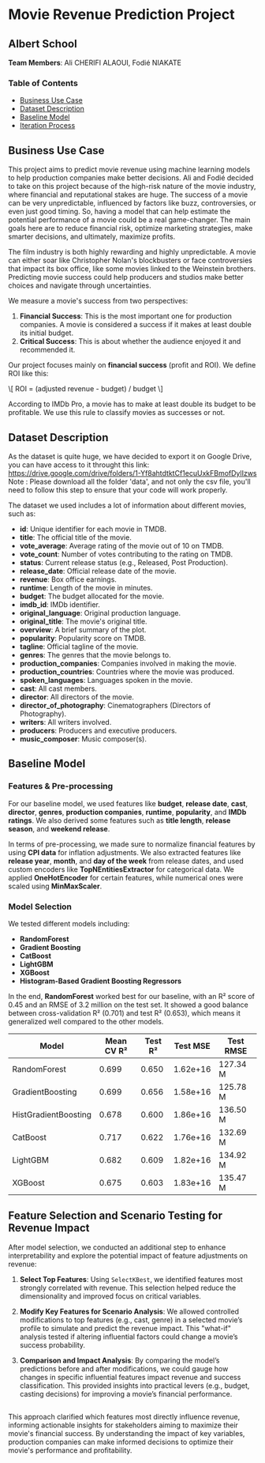 # Movie Revenue Prediction Project

## Albert School

**Team Members**: Ali CHERIFI ALAOUI, Fodié NIAKATE

### Table of Contents

- [Business Use Case](#business-use-case)
- [Dataset Description](#dataset-description)
- [Baseline Model](#baseline-model)
- [Iteration Process](#iteration-process)

## Business Use Case

This project aims to predict movie revenue using machine learning models to help production companies make better decisions. Ali and Fodié decided to take on this project because of the high-risk nature of the movie industry, where financial and reputational stakes are huge. The success of a movie can be very unpredictable, influenced by factors like buzz, controversies, or even just good timing. So, having a model that can help estimate the potential performance of a movie could be a real game-changer. The main goals here are to reduce financial risk, optimize marketing strategies, make smarter decisions, and ultimately, maximize profits.

The film industry is both highly rewarding and highly unpredictable. A movie can either soar like Christopher Nolan's blockbusters or face controversies that impact its box office, like some movies linked to the Weinstein brothers. Predicting movie success could help producers and studios make better choices and navigate through uncertainties.

We measure a movie's success from two perspectives:

1. **Financial Success**: This is the most important one for production companies. A movie is considered a success if it makes at least double its initial budget.
2. **Critical Success**: This is about whether the audience enjoyed it and recommended it.

Our project focuses mainly on **financial success** (profit and ROI). We define ROI like this:

\\[ ROI = (adjusted revenue - budget) / budget \\]

According to IMDb Pro, a movie has to make at least double its budget to be profitable. We use this rule to classify movies as successes or not.

## Dataset Description

As the dataset is quite huge, we have decided to export it on  Google Drive, you can have access to it throught this link: https://drive.google.com/drive/folders/1-Yf8ahtdtktCf1ecuUxkFBmofDylIzws
Note : Please download all the folder 'data', and not only the csv file, you'll need to follow this step to ensure that your code will work properly.

The dataset we used includes a lot of information about different movies, such as:

- **id**: Unique identifier for each movie in TMDB.
- **title**: The official title of the movie.
- **vote_average**: Average rating of the movie out of 10 on TMDB.
- **vote_count**: Number of votes contributing to the rating on TMDB.
- **status**: Current release status (e.g., Released, Post Production).
- **release_date**: Official release date of the movie.
- **revenue**: Box office earnings.
- **runtime**: Length of the movie in minutes.
- **budget**: The budget allocated for the movie.
- **imdb_id**: IMDb identifier.
- **original_language**: Original production language.
- **original_title**: The movie's original title.
- **overview**: A brief summary of the plot.
- **popularity**: Popularity score on TMDB.
- **tagline**: Official tagline of the movie.
- **genres**: The genres that the movie belongs to.
- **production_companies**: Companies involved in making the movie.
- **production_countries**: Countries where the movie was produced.
- **spoken_languages**: Languages spoken in the movie.
- **cast**: All cast members.
- **director**: All directors of the movie.
- **director_of_photography**: Cinematographers (Directors of Photography).
- **writers**: All writers involved.
- **producers**: Producers and executive producers.
- **music_composer**: Music composer(s).

## Baseline Model

### Features & Pre-processing

For our baseline model, we used features like **budget**, **release date**, **cast**, **director**, **genres**, **production companies**, **runtime**, **popularity**, and **IMDb ratings**. We also derived some features such as **title length**, **release season**, and **weekend release**.

In terms of pre-processing, we made sure to normalize financial features by using **CPI data** for inflation adjustments. We also extracted features like **release year**, **month**, and **day of the week** from release dates, and used custom encoders like **TopNEntitiesExtractor** for categorical data. We applied **OneHotEncoder** for certain features, while numerical ones were scaled using **MinMaxScaler**.

### Model Selection

We tested different models including:

- **RandomForest**
- **Gradient Boosting**
- **CatBoost**
- **LightGBM**
- **XGBoost**
- **Histogram-Based Gradient Boosting Regressors**

In the end, **RandomForest** worked best for our baseline, with an R² score of 0.45 and an RMSE of 3.2 million on the test set. It showed a good balance between cross-validation R² (0.701) and test R² (0.653), which means it generalized well compared to the other models.

| Model                | Mean CV R² | Test R² | Test MSE | Test RMSE |
| -------------------- | ---------- | ------- | -------- | --------- |
| RandomForest         | 0.699      | 0.650   | 1.62e+16 | 127.34 M  |
| GradientBoosting     | 0.699      | 0.656   | 1.58e+16 | 125.78 M  |
| HistGradientBoosting | 0.678      | 0.600   | 1.86e+16 | 136.50 M  |
| CatBoost             | 0.717      | 0.622   | 1.76e+16 | 132.69 M  |
| LightGBM             | 0.682      | 0.609   | 1.82e+16 | 134.92 M  |
| XGBoost              | 0.675      | 0.603   | 1.83e+16 | 135.47 M  |

## Feature Selection and Scenario Testing for Revenue Impact

After model selection, we conducted an additional step to enhance interpretability and explore the potential impact of feature adjustments on revenue:

1. **Select Top Features**: Using `SelectKBest`, we identified features most strongly correlated with revenue. This selection helped reduce the dimensionality and improved focus on critical variables.

2. **Modify Key Features for Scenario Analysis**: We allowed controlled modifications to top features (e.g., cast, genre) in a selected movie’s profile to simulate and predict the revenue impact. This "what-if" analysis tested if altering influential factors could change a movie’s success probability.

3. **Comparison and Impact Analysis**: By comparing the model’s predictions before and after modifications, we could gauge how changes in specific influential features impact revenue and success classification. This provided insights into practical levers (e.g., budget, casting decisions) for improving a movie’s financial performance.

##

This approach clarified which features most directly influence revenue, informing actionable insights for stakeholders aiming to maximize their movie's financial success. By understanding the impact of key variables, production companies can make informed decisions to optimize their movie's performance and profitability.
```
